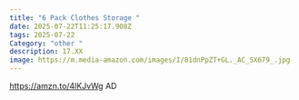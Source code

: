 ```yaml
---
title: "6 Pack Clothes Storage "
date: 2025-07-22T11:25:17.908Z
tags: 2025-07-22
Category: "other "
description: 17.XX
image: https://m.media-amazon.com/images/I/81dnPpZT+GL._AC_SX679_.jpg
---
```

https://amzn.to/4lKJvWg   AD